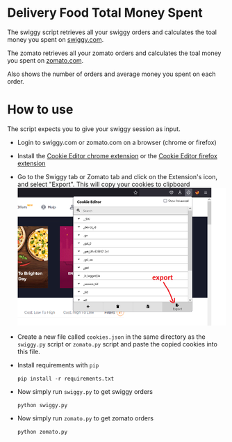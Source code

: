 # Delivery Food Total Money Spent

The swiggy script retrieves all your swiggy orders and calculates the toal money you spent on [swiggy.com](https://www.swiggy.com).

The zomato retrieves all your zomato orders and calculates the toal money you spent on [zomato.com](https://www.zomato.com).

Also shows the number of orders and average money you spent on each order.

# How to use

The script expects you to give your swiggy session as input.

- Login to swiggy.com or zomato.com on a browser (chrome or firefox)
- Install the [Cookie Editor chrome extension](https://chrome.google.com/webstore/detail/cookie-editor/hlkenndednhfkekhgcdicdfddnkalmdm?hl=en) or the [Cookie Editor firefox extension](https://addons.mozilla.org/en-US/firefox/addon/cookie-editor/)
- Go to the Swiggy tab or Zomato tab and click on the Extension's icon, and select "Export". This will copy your cookies to clipboard
  ![Cookie Editor Extension](assets/screenshot.png "Text to show on mouseover")
- Create a new file called `cookies.json` in the same directory as the `swiggy.py` script or `zomato.py` script and paste the copied cookies into this file.
- Install requirements with `pip`
  ```
  pip install -r requirements.txt
  ```
- Now simply run `swiggy.py` to get swiggy orders

  ```
  python swiggy.py
  ```

- Now simply run `zomato.py` to get zomato orders
  ```
  python zomato.py
  ```
